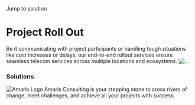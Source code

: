 Jump to solution
#  Project Roll Out
Be it communicating with project participants or handling tough situations like cost increases or delays, our end-to-end rollout services ensure seamless telecom services across multiple locations and ecosystems. 
![...](https://amaris.com/wp-content/uploads/2020/09/project-roll-out-solution.png)
### Solutions
![Amaris Logo](https://amaris.com/wp-content/themes/amaris/dist/images/amaris-logo-pink.svg)
Amaris Consulting is your stepping stone to cross rivers of change, meet challenges, and achieve all your projects with success.
